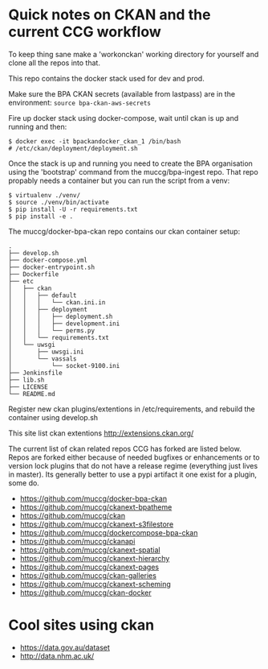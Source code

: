 # Quick notes on CKAN and the current CCG workflow

To keep thing sane make a 'workonckan' working directory for yourself and
clone all the repos into that.

This repo contains the docker stack used for dev and prod.

Make sure the BPA CKAN secrets (available from lastpass) are in the environment:
```source bpa-ckan-aws-secrets```

Fire up docker stack using docker-compose, wait until ckan is up and running and then:

```
$ docker exec -it bpackandocker_ckan_1 /bin/bash
# /etc/ckan/deployment/deployment.sh
```
Once the stack is up and running you need to create the BPA organisation using the 
'bootstrap' command from the muccg/bpa-ingest repo. That repo propably needs a container
but you can run the script from a venv:

```
$ virtualenv ./venv/
$ source ./venv/bin/activate
$ pip install -U -r requirements.txt
$ pip install -e .
```


The muccg/docker-bpa-ckan repo contains our ckan container setup:
```
.
├── develop.sh
├── docker-compose.yml
├── docker-entrypoint.sh
├── Dockerfile
├── etc
│   ├── ckan
│   │   ├── default
│   │   │   └── ckan.ini.in
│   │   ├── deployment
│   │   │   ├── deployment.sh
│   │   │   ├── development.ini
│   │   │   └── perms.py
│   │   └── requirements.txt
│   └── uwsgi
│       ├── uwsgi.ini
│       └── vassals
│           └── socket-9100.ini
├── Jenkinsfile
├── lib.sh
├── LICENSE
└── README.md

```

Register new ckan plugins/extentions in /etc/requirements, and rebuild the
container using develop.sh

This site list ckan extentions http://extensions.ckan.org/

The current list of ckan related repos CCG has forked are listed below.
Repos are forked either because of needed bugfixes or enhancements or to version lock
plugins that do not have a release regime (everything just lives in master).
Its generally better to use a pypi artifact it one exist for a plugin, some do.

- https://github.com/muccg/docker-bpa-ckan
- https://github.com/muccg/ckanext-bpatheme
- https://github.com/muccg/ckan
- https://github.com/muccg/ckanext-s3filestore
- https://github.com/muccg/dockercompose-bpa-ckan
- https://github.com/muccg/ckanapi
- https://github.com/muccg/ckanext-spatial
- https://github.com/muccg/ckanext-hierarchy
- https://github.com/muccg/ckanext-pages
- https://github.com/muccg/ckan-galleries
- https://github.com/muccg/ckanext-scheming
- https://github.com/muccg/ckan-docker

# Cool sites using ckan
- https://data.gov.au/dataset
- http://data.nhm.ac.uk/

